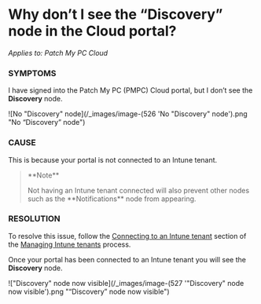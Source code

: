 # Why don’t I see the “Discovery” node in the Cloud portal?

_Applies to: Patch My PC Cloud_

### SYMPTOMS

I have signed into the Patch My PC (PMPC) Cloud portal, but I don’t see the **Discovery** node.

![No "Discovery" node](/_images/image-(526 'No "Discovery" node').png "No “Discovery” node")

### CAUSE

This is because your portal is not connected to an Intune tenant.

<blockquote class="wp-block-quote">
<p>**Note**</p>
<p>Not having an Intune tenant connected will also prevent other nodes such as the **Notifications** node from appearing.</p>
</blockquote>

### RESOLUTION

To resolve this issue, follow the [Connecting to an Intune tenant](../../cloud-administration/manage-your-environments-in-cloud/manage-cloud-intune-tenants.md#connecting-to-an-intune-tenant) section of the [Managing Intune tenants](../../cloud-administration/manage-your-environments-in-cloud/manage-cloud-intune-tenants.md) process.

Once your portal has been connected to an Intune tenant you will see the **Discovery** node.

!["Discovery" node now visible](/_images/image-(527 '"Discovery" node now visible').png "“Discovery” node now visible")